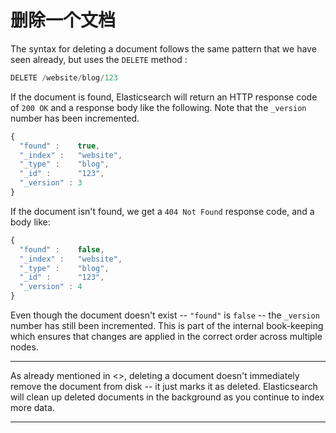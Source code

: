 # 删除一个文档

The syntax for deleting a document follows the same pattern that we have seen
already, but uses the `DELETE` method :

```js
DELETE /website/blog/123
```


If the document is found, Elasticsearch will return an HTTP response code
of `200 OK` and a response body like the following. Note that the `_version`
number has been incremented.

```js
{
  "found" :    true,
  "_index" :   "website",
  "_type" :    "blog",
  "_id" :      "123",
  "_version" : 3
}
```

If the document isn't found, we get a `404 Not Found` response code, and
a body like:

```js
{
  "found" :    false,
  "_index" :   "website",
  "_type" :    "blog",
  "_id" :      "123",
  "_version" : 4
}
```

Even though the document doesn't exist -- `"found"` is `false` --  the
`_version` number has still been incremented. This is part of the internal
book-keeping which ensures that changes are applied in the correct order
across multiple nodes.

****

As already mentioned in <<update-doc>>, deleting a document doesn't
immediately remove the document from disk -- it just marks it as deleted.
Elasticsearch will clean up deleted documents in the background as you
continue to index more data.

****

